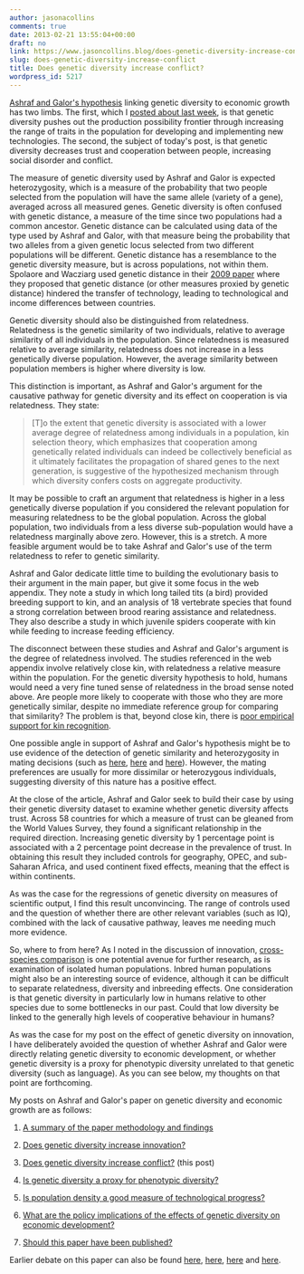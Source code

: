 ```yaml
---
author: jasonacollins
comments: true
date: 2013-02-21 13:55:04+00:00
draft: no
link: https://www.jasoncollins.blog/does-genetic-diversity-increase-conflict/
slug: does-genetic-diversity-increase-conflict
title: Does genetic diversity increase conflict?
wordpress_id: 5217
---
```


[Ashraf and Galor's hypothesis](https://www.jasoncollins.blog/the-out-of-africa-hypothesis-human-genetic-diversity-and-comparative-economic-development/) linking genetic diversity to economic growth has two limbs. The first, which I [posted about last week](https://www.jasoncollins.blog/does-genetic-diversity-increase-innovation/), is that genetic diversity pushes out the production possibility frontier through increasing the range of traits in the population for developing and implementing new technologies. The second, the subject of today's post, is that genetic diversity decreases trust and cooperation between people, increasing social disorder and conflict.

The measure of genetic diversity used by Ashraf and Galor is expected heterozygosity, which is a measure of the probability that two people selected from the population will have the same allele (variety of a gene), averaged across all measured genes. Genetic diversity is often confused with genetic distance, a measure of the time since two populations had a common ancestor. Genetic distance can be calculated using data of the type used by Ashraf and Galor, with that measure being the probability that two alleles from a given genetic locus selected from two different populations will be different. Genetic distance has a resemblance to the genetic diversity measure, but is across populations, not within them. Spolaore and Wacziarg used genetic distance in their [2009 paper](https://www.jasoncollins.blog/genetic-distance-and-economic-development/) where they proposed that genetic distance (or other measures proxied by genetic distance) hindered the transfer of technology, leading to technological and income differences between countries.

Genetic diversity should also be distinguished from relatedness. Relatedness is the genetic similarity of two individuals, relative to average similarity of all individuals in the population. Since relatedness is measured relative to average similarity, relatedness does not increase in a less genetically diverse population. However, the average similarity between population members is higher where diversity is low.

This distinction is important, as Ashraf and Galor's argument for the causative pathway for genetic diversity and its effect on cooperation is via relatedness. They state:


<blockquote>[T]o the extent that genetic diversity is associated with a lower average degree of relatedness among individuals in a population, kin selection theory, which emphasizes that cooperation among genetically related individuals can indeed be collectively beneficial as it ultimately facilitates the propagation of shared genes to the next generation, is suggestive of the hypothesized mechanism through which diversity confers costs on aggregate productivity.</blockquote>


It may be possible to craft an argument that relatedness is higher in a less genetically diverse population if you considered the relevant population for measuring relatedness to be the global population. Across the global population, two individuals from a less diverse sub-population would have a relatedness marginally above zero. However, this is a stretch. A more feasible argument would be to take Ashraf and Galor's use of the term relatedness to refer to genetic similarity.

Ashraf and Galor dedicate little time to building the evolutionary basis to their argument in the main paper, but give it some focus in the web appendix. They note a study in which long tailed tits (a bird) provided breeding support to kin, and an analysis of 18 vertebrate species that found a strong correlation between brood rearing assistance and relatedness. They also describe a study in which juvenile spiders cooperate with kin while feeding to increase feeding efficiency.

The disconnect between these studies and Ashraf and Galor's argument is the degree of relatedness involved. The studies referenced in the web appendix involve relatively close kin, with relatedness a relative measure within the population. For the genetic diversity hypothesis to hold, humans would need a very fine tuned sense of relatedness in the broad sense noted above. Are people more likely to cooperate with those who they are more genetically similar, despite no immediate reference group for comparing that similarity? The problem is that, beyond close kin, there is [poor empirical support for kin recognition](https://doi.org/10.1016/j.cub.2007.07.030).

One possible angle in support of Ashraf and Galor's hypothesis might be to use evidence of the detection of genetic similarity and heterozygosity in mating decisions (such as [here](https://doi.org/10.1038/ng1231), [here](https://doi.org/10.1098/rspb.2009.0417) and [here](https://doi.org/10.1111/j.1420-9101.2011.02319.x)). However, the mating preferences are usually for more dissimilar or heterozygous individuals, suggesting diversity of this nature has a positive effect.

At the close of the article, Ashraf and Galor seek to build their case by using their genetic diversity dataset to examine whether genetic diversity affects trust. Across 58 countries for which a measure of trust can be gleaned from the World Values Survey, they found a significant relationship in the required direction. Increasing genetic diversity by 1 percentage point is associated with a 2 percentage point decrease in the prevalence of trust. In obtaining this result they included controls for geography, OPEC, and sub-Saharan Africa, and used continent fixed effects, meaning that the effect is within continents.

As was the case for the regressions of genetic diversity on measures of scientific output, I find this result unconvincing. The range of controls used and the question of whether there are other relevant variables (such as IQ), combined with the lack of causative pathway, leaves me needing much more evidence.

So, where to from here? As I noted in the discussion of innovation, [cross-species comparison](https://www.jasoncollins.blog/harvard-academics-on-genetic-diversity-and-economic-development/#comment-1001) is one potential avenue for further research, as is examination of isolated human populations. Inbred human populations might also be an interesting source of evidence, although it can be difficult to separate relatedness, diversity and inbreeding effects. One consideration is that genetic diversity in particularly low in humans relative to other species due to some bottlenecks in our past. Could that low diversity be linked to the generally high levels of cooperative behaviour in humans?

As was the case for my post on the effect of genetic diversity on innovation, I have deliberately avoided the question of whether Ashraf and Galor were directly relating genetic diversity to economic development, or whether genetic diversity is a proxy for phenotypic diversity unrelated to that genetic diversity (such as language). As you can see below, my thoughts on that point are forthcoming.

My posts on Ashraf and Galor's paper on genetic diversity and economic growth are as follows:



	
  1. [A summary of the paper methodology and findings](https://www.jasoncollins.blog/the-out-of-africa-hypothesis-human-genetic-diversity-and-comparative-economic-development/)

	
  2. [Does genetic diversity increase innovation?](https://www.jasoncollins.blog/does-genetic-diversity-increase-innovation/)

	
  3. [Does genetic diversity increase conflict?](https://www.jasoncollins.blog/does-genetic-diversity-increase-conflict/) (this post)

	
  4. [Is genetic diversity a proxy for phenotypic diversity?](https://www.jasoncollins.blog/is-genetic-diversity-a-proxy-for-phenotypic-diversity/)

	
  5. [Is population density a good measure of technological progress?](https://www.jasoncollins.blog/using-the-malthusian-model-to-measure-technology/)

	
  6. [What are the policy implications of the effects of genetic diversity on economic development?](https://www.jasoncollins.blog/genetic-diversity-economic-development-and-policy/)

	
  7. [Should this paper have been published?](https://www.jasoncollins.blog/publishing-on-genetic-diversity-and-economic-growth/)


Earlier debate on this paper can also be found [here](https://www.jasoncollins.blog/harvard-academics-on-genetic-diversity-and-economic-development/), [here](https://www.jasoncollins.blog/genetic-diversity-and-economic-development-ashraf-and-galor-respond/), [here](https://www.jasoncollins.blog/is-poverty-in-our-genes/) and [here](https://www.jasoncollins.blog/is-poverty-in-our-genes-from-the-comments/).
